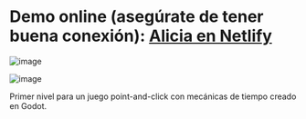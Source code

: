 # Demo online (asegúrate de tener buena conexión): [Alicia en Netlify](https://alicia-juego.netlify.app/)

![image](https://github.com/user-attachments/assets/ff168cef-50af-4011-8232-4064237187bc)



![image](https://github.com/user-attachments/assets/18eb2136-3928-43ad-80d3-333da8466515)

Primer nivel para un juego point-and-click con mecánicas de tiempo creado en Godot.
